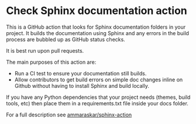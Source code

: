 # Check Sphinx documentation action
This is a GitHub action that looks for Sphinx documentation folders in your project. It builds the documentation using Sphinx and any errors in the build process are bubbled up as GitHub status checks.

It is best run upon pull requests.

The main purposes of this action are:

* Run a CI test to ensure your documentation still builds.
* Allow contributors to get build errors on simple doc changes inline on Github without having to install Sphinx and build locally.

If you have any Python dependencies that your project needs (themes, build tools, etc) then place them in a requirements.txt file inside your docs folder.

For a full description see [ammaraskar/sphinx-action](https://github.com/ammaraskar/sphinx-action)
